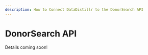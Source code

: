 ```yaml
---
description: How to Connect DataDistillr to the DonorSearch API
---
```


# DonorSearch API

Details coming soon!